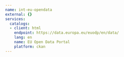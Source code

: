 ```yaml
---
name: int-eu-opendata
external: {}
services:
  catalogs:
  - client: html
    endpoint: https://data.europa.eu/euodp/en/data/
    lang: en
    name: EU Open Data Portal
    platform: ckan
---
```

